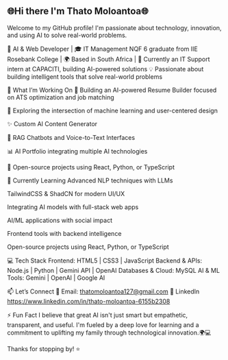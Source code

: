 ## 🌐Hi there I'm Thato Moloantoa🌐
Welcome to my GitHub profile! I'm passionate about technology, innovation, and using AI to solve real-world problems.

🚀 AI & Web Developer | 🎓 IT Management NQF 6 graduate from IIE Rosebank College | 🌍 Based in South Africa | 💼 Currently an IT Support intern at CAPACITI, building AI-powered solutions
💡 Passionate about building intelligent tools that solve real-world problems


💼 What I’m Working On
🔧 Building an AI-powered Resume Builder focused on ATS optimization and job matching

🤖 Exploring the intersection of machine learning and user-centered design

✨ Custom AI Content Generator

🤖 RAG Chatbots and Voice-to-Text Interfaces

📊 AI Portfolio integrating multiple AI technologies

🔧 Open-source projects using React, Python, or TypeScript


🌱 Currently Learning
Advanced NLP techniques with LLMs

TailwindCSS & ShadCN for modern UI/UX

Integrating AI models with full-stack web apps

AI/ML applications with social impact

Frontend tools with backend intelligence

Open-source projects using React, Python, or TypeScript


💻 Tech Stack
Frontend:
HTML5 | CSS3 | JavaScript
Backend & APIs:
Node.js | Python | Gemini API | OpenAI
Databases & Cloud:
MySQL
AI & ML Tools:
Gemini | OpenAI | Google AI


📫 Let’s Connect
📧 Email: thatomoloantoa127@gmail.com
💼 LinkedIn https://www.linkedin.com/in/thato-moloantoa-6155b2308


⚡ Fun Fact
I believe that great AI isn't just smart but empathetic, transparent, and useful. I'm fueled by a deep love for learning and a commitment to uplifting my family through technological innovation.🌍💻

Thanks for stopping by! ⭐

